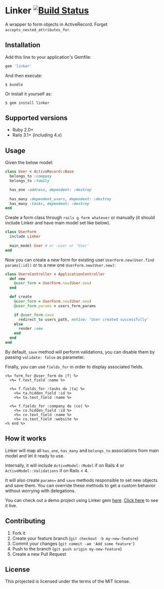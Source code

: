 # Linker [![Build Status](https://travis-ci.org/glaucocustodio/linker.svg?branch=master)](https://travis-ci.org/glaucocustodio/linker)

A wrapper to form objects in ActiveRecord. Forget `accepts_nested_attributes_for`.

## Installation

Add this line to your application's Gemfile:

```ruby
gem 'linker'
```

And then execute:

    $ bundle

Or install it yourself as:

    $ gem install linker

## Supported versions
- Ruby 2.0+
- Rails 3.1+ (including 4.x)

## Usage

Given the below model:
```ruby
class User < ActiveRecord::Base
  belongs_to :company
  belongs_to :family

  has_one :address, dependent: :destroy
  
  has_many :dependent_users, dependent: :destroy
  has_many :tasks, dependent: :destroy
end
```

Create a form class through `rails g form whatever` or manually (it should include Linker and have main model set like below).
```ruby
class UserForm
  include Linker
  
  main_model User # or :user or 'User'
end
```

Now you can create a new form for existing user `UserForm.new(User.find params[:id])` or to a new one `UserForm.new(User.new)`:
```ruby
class UsersController < ApplicationController
  def new
    @user_form = UserForm.new(User.new)
  end

  def create
    @user_form = UserForm.new(User.new)
    @user_form.params = users_form_params

    if @user_form.save
      redirect_to users_path, notice: 'User created successfully'
    else
      render :new
    end
  end
end
```

By default, `save` method will perform validations, you can disable them by passing `validate: false` as parameter.

Finally, you can use `fields_for` in order to display associated fields.

```erb
<%= form_for @user_form do |f| %>
  <%= f.text_field :name %>

  <%= f.fields_for :tasks do |ta| %>
    <%= ta.hidden_field :id %>
    <%= ta.text_field :name %>

  <%= f.fields_for :company do |co| %>
    <%= co.hidden_field :id %>
    <%= co.text_field :name %>
    <%= co.text_field :website %>
<% end %>
```

## How it works

Linker will map all `has_one`, `has_many` and `belongs_to` associations from main model and let it ready to use.

Internally, it will include `ActiveModel::Model` if on Rails 4 or `ActiveModel::Validations` if on Rails < 4.

It will also create `params=` and `save` methods responsible to set new objects and save them. You can override these methods to get a custom behavior without worrying with delegations.

You can check out a demo project using Linker gem [here](https://github.com/glaucocustodio/linker_demo). [Click here](http://linker-demo.herokuapp.com/) to see it live.

## Contributing

1. Fork it
2. Create your feature branch (`git checkout -b my-new-feature`)
3. Commit your changes (`git commit -am 'Add some feature'`)
4. Push to the branch (`git push origin my-new-feature`)
5. Create a new Pull Request

## License

This projected is licensed under the terms of the MIT license.